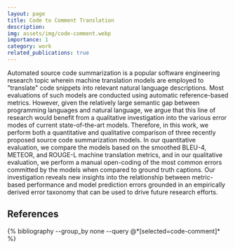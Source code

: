```yaml
---
layout: page
title: Code to Comment Translation
description:
img: assets/img/code-comment.webp
importance: 1
category: work
related_publications: true
---
```


Automated source code summarization is a popular software engineering research topic wherein machine translation models are employed to "translate" code snippets into relevant natural language descriptions. Most evaluations of such models are conducted using automatic reference-based metrics. However, given the relatively large semantic gap between programming languages and natural language, we argue that this line of research would benefit from a qualitative investigation into the various error modes of current state-of-the-art models. Therefore, in this work, we perform both a quantitative and qualitative comparison of three recently proposed source code summarization models. In our quantitative evaluation, we compare the models based on the smoothed BLEU-4, METEOR, and ROUGE-L machine translation metrics, and in our qualitative evaluation, we perform a manual open-coding of the most common errors committed by the models when compared to ground truth captions. Our investigation reveals new insights into the relationship between metric-based performance and model prediction errors grounded in an empirically derived error taxonomy that can be used to drive future research efforts.

<h2>References</h2>
<div class="publications">
  {% bibliography --group_by none --query @*[selected=code-comment]* %}
</div>
